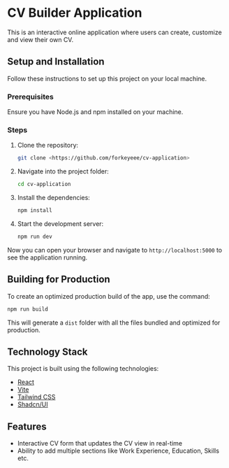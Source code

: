 # CV Builder Application

This is an interactive online application where users can create, customize and view their own CV.

## Setup and Installation

Follow these instructions to set up this project on your local machine.

### Prerequisites

Ensure you have Node.js and npm installed on your machine.

### Steps

1. Clone the repository:

   ```bash
   git clone <https://github.com/forkeyeee/cv-application>
   ```

2. Navigate into the project folder:

   ```bash
   cd cv-application
   ```

3. Install the dependencies:

   ```bash
   npm install
   ```

4. Start the development server:

   ```bash
   npm run dev
   ```

Now you can open your browser and navigate to `http://localhost:5000` to see the application running.

## Building for Production

To create an optimized production build of the app, use the command:

```bash
npm run build
```

This will generate a `dist` folder with all the files bundled and optimized for production.

## Technology Stack

This project is built using the following technologies:

- [React](https://reactjs.org/)
- [Vite](https://vitejs.dev/)
- [Tailwind CSS](https://tailwindcss.com/)
- [Shadcn/UI](https://ui.shadcn.com/)

## Features

- Interactive CV form that updates the CV view in real-time
- Ability to add multiple sections like Work Experience, Education, Skills etc.
